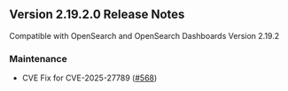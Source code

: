 ## Version 2.19.2.0 Release Notes

Compatible with OpenSearch and OpenSearch Dashboards Version 2.19.2
### Maintenance
* CVE Fix for CVE-2025-27789 ([#568](https://github.com/opensearch-project/dashboards-reporting/pull/568))
